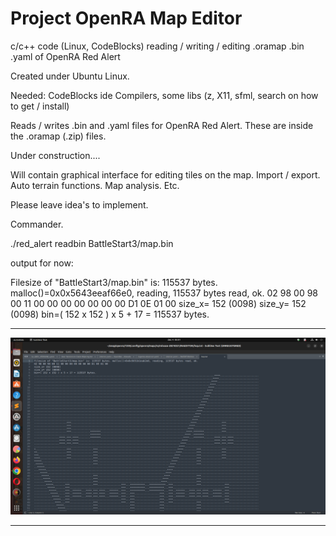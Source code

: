 # Project OpenRA Map Editor
 c/c++ code (Linux, CodeBlocks) reading / writing / editing .oramap .bin .yaml of OpenRA Red Alert

Created under Ubuntu Linux.

Needed:
CodeBlocks ide
Compilers, some libs (z, X11, sfml, search on how to get / install)

Reads / writes .bin and .yaml files for OpenRA Red Alert.
These are inside the .oramap (.zip) files.

Under construction....

Will contain graphical interface for editing tiles on the map.
Import / export.
Auto terrain functions. 
Map analysis. 
Etc.

Please leave idea's to implement.

Commander.


./red_alert readbin BattleStart3/map.bin

output for now:

Filesize of "BattleStart3/map.bin" is: 115537 bytes. malloc()=0x0x5643eeaf66e0, reading, 115537 bytes read, ok.
02 98 00 98 00 11 00 00 00 00 00 00 00 D1 0E 01 00
size_x= 152 (0098)
size_y= 152 (0098)
bin=( 152 x 152 ) x 5 + 17 = 115537 bytes.

***
![clipboard_small](https://github.com/HakkaTjakka/Project-OpenRA-Map-Editor/blob/main/RAEDITOR/Untitled.png)
***

